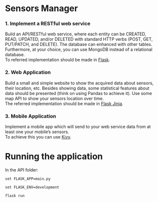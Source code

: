 # Sensors Manager

### 1. Implement a RESTful web service

Build an API/RESTful web service, where each entity can be CREATED, READ, UPDATED, and/or DELETED with standard HTTP verbs (POST, GET, PUT/PATCH, and DELETE). 
The database can enhanced with other tables. Furthermore, at your choice, you can use MongoDB instead of a relational database.  
To referred implementation should be made in [Flask](https://flask.palletsprojects.com/en/2.0.x/quickstart/#routing).

### 2. Web Application
Build a small and simple website to show the acquired data about sensors, their location, etc. Besides showing data, some statistical features about data should be presented (think on using Pandas to achieve it). Use some map API to show your sensors location over time.  
The referred implementation should be made in [Flask Jinja](https://flask.palletsprojects.com/en/2.0.x/tutorial/templates/).

### 3. Mobile Application

Implement a mobile app which will send to your web service data from at least one your mobile’s sensors.  
To achieve this you can use [Kivy](https://kivy.org).

# Running the application

In the API folder:
```
set FLASK_APP=main.py
```

```
set FLASK_ENV=development
```

```
flask run
```
